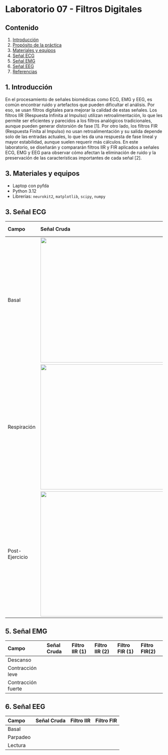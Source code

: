 # Laboratorio 07 - Filtros Digitales
## Contenido
1. [Introducción](#id1)
2. [Propósito de la práctica](#id2)
3. [Materiales y equipos](#id3)
4. [Señal ECG](#id4)
5. [Señal EMG](#id5)
6. [Señal EEG](#id6)
7. [Referencias](#id7)

## 1. Introducción <a name="id1"></a>

En el procesamiento de señales biomédicas como ECG, EMG y EEG, es común encontrar ruido y artefactos que pueden dificultar el análisis. Por eso, se usan filtros digitales para mejorar la calidad de estas señales. Los filtros IIR (Respuesta Infinita al Impulso) utilizan retroalimentación, lo que les permite ser eficientes y parecidos a los filtros analógicos tradicionales, aunque pueden generar distorsión de fase [1]. Por otro lado, los filtros FIR (Respuesta Finita al Impulso) no usan retroalimentación y su salida depende solo de las entradas actuales, lo que les da una respuesta de fase lineal y mayor estabilidad, aunque suelen requerir más cálculos. En este laboratorio, se diseñarán y compararán filtros IIR y FIR aplicados a señales ECG, EMG y EEG para observar cómo afectan la eliminación de ruido y la preservación de las características importantes de cada señal [2].


## 3. Materiales y equipos <a name="id3"></a>

- Laptop con pyfda
- Python 3.12
- Librerías: `neurokit2`, `matplotlib`, `scipy`, `numpy`

## 3. Señal ECG <a name="id4"></a>


| Campo | Señal Cruda | Filtro IIR | Filtro FIR |
|:---------|:-----------------|:---------|:-----------------|
| Basal | <img src="./ImagesL4/ecg_cruda_1der_reposo.png" width="800" height="400"> |
| Respiración | <img src="./ImagesL4/ecg_cruda_2der_reposo.png" width="800" height="400"> |
| Post-Ejercicio | <img src="./ImagesL4/ecg_cruda_3der_reposo.png" width="800" height="400"> |



## 5. Señal EMG <a name="id5"></a>

| Campo | Señal Cruda | Filtro IIR (1) | Filtro IIR (2) | Filtro FIR (1) | Filtro FIR(2) |
|:---------|:-----------------|:---------|:-----------------|:---------|:-----------------|
| Descanso |  |
| Contracción leve |  |
| Contracción fuerte |  |

## 6. Señal EEG <a name="id6"></a>

| Campo | Señal Cruda | Filtro IIR | Filtro FIR |
|:---------|:-----------------|:---------|:-----------------|
| Basal |  |
| Parpadeo |  |
| Lectura |  |




